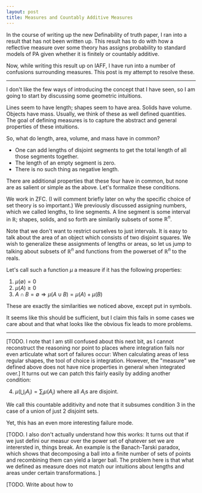 ```yaml
---
layout: post
title: Measures and Countably Additive Measures
---
```


In the course of writing up the new Definability of truth paper, I ran into a result that has not been written up.
This result has to do with how a reflective measure over some theory has assigns probability to standard models of PA given whether it is finitely or countably additive.

Now, while writing this result up on IAFF, I have run into a number of confusions surrounding measures. This post is my attempt to resolve these.

***

I don't like the few ways of introducing the concept that I have seen, so I am going to start by discussing some geometric intuitions.

Lines seem to have length; shapes seem to have area. Solids have volume. Objects have mass.
Usually, we think of these as well defined quantities.
The goal of defining measures is to capture the abstract and general properties of these intuitions.

So, what do length, area, volume, and mass have in common?

* One can add lengths of disjoint segments to get the total length of all those segments together.
* The length of an empty segment is zero.
* There is no such thing as negative length.

There are additional properties that these four have in common, but none are as salient or simple as the above.
Let's formalize these conditions.

We work in ZFC. (I will comment briefly later on why the specific choice of set theory is so important.)
We previously discussed assigning numbers, which we called lengths, to line segments.
A line segment is some interval in $\mathbb{R}$; shapes, solids, and so forth are similarily subsets of some $\mathbb{R}^n$.

Note that we don't want to restrict ourselves to just intervals.
It is easy to talk about the area of an object which consists of two disjoint squares.
We wish to generalize these assignments of lengths or areas, so let us jump to talking about subsets of $\mathbb{R}^n$ and functions from the powerset of $\mathbb{R}^n$ to the reals.

Let's call such a function $\mu$ a measure if it has the following properties:

1. $\mu(\emptyset)=0$
2. $\mu(A)\geq 0$
3. $A\cap B=\emptyset \Rightarrow \mu(A\cup B)=\mu(A)+\mu(B)$

These are exactly the similarities we noticed above, except put in symbols.

It seems like this should be sufficient, but I claim this fails in some cases we care about and that what looks like the obvious fix leads to more problems.

***

[TODO. I note that I am still confused about this next bit, as I cannot reconstruct the reasoning nor point to places where integration fails nor even articulate what sort of failures occur:
When calculating areas of less regular shapes, the tool of choice is integration. However, the "measure" we defined above does not have nice properties in general when integrated over.]
It turns out we can patch this fairly easily by adding another condition:

4. $\mu(\bigcup_i A_i)=\sum_{i}\mu(A_i)$ where all $A_i$s are disjoint.

We call this countable additivity and note that it subsumes condition 3 in the case of a union of just 2 disjoint sets.

Yet, this has an even more interesting failure mode.

[TODO. I also don't actually understand how this works: 
It turns out that if we just defini our measur over the power set of qhatever set we are interersted in, things break.
An example is the Banach-Tarski paradox, which shows that decomposing a ball into a finite number of sets of points and recombining them can yield a larger ball.
The problem here is that what we defined as measure does not match our intuitions about lengths and areas under certain transformations.
]

[TODO. Write about how to 
